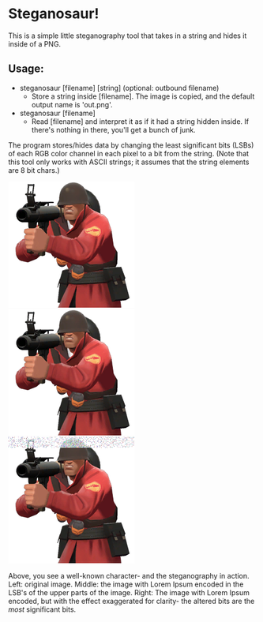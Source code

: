 # Steganosaur!

This is a simple little steganography tool that takes in a string and hides it inside of a PNG.  
## Usage:    
- steganosaur [filename] [string] (optional: outbound filename)  
	- Store a string inside [filename].  The image is copied, and the default output name is 'out.png'.  
- steganosaur [filename]  
	- Read [filename] and interpret it as if it had a string hidden inside. If there's nothing in there, you'll get a bunch of junk.  

The program stores/hides data by changing the least significant bits (LSBs) of each RGB color channel in each pixel to a bit from the string.
(Note that this tool only works with ASCII strings; it assumes that the string elements are 8 bit chars.)  

![Soldier](data/class_soldierred.png) ![Soldier](data/soldier_lorem.png)  ![Soldier](data/soldier_exaggerated_lorem.png)  

Above, you see a well-known character- and the steganography in action.  Left: original image.  Middle: the image with Lorem Ipsum encoded in the LSB's of the upper parts of the image. Right: The image with Lorem Ipsum encoded, but with the effect exaggerated for clarity- the altered bits are the *most* significant bits.  
